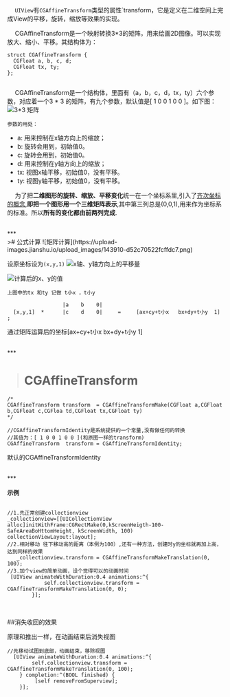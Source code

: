 &emsp;  `UIView`有`CGAffineTransform`类型的属性`transform，它是定义在二维空间上完成View的平移，旋转，缩放等效果的实现。

&emsp;  CGAffineTransform是一个映射转换3*3的矩阵，用来绘画2D图像。可以实现放大、缩小、平移。其结构体为：
```
struct CGAffineTransform {
  CGFloat a, b, c, d;
  CGFloat tx, ty;
};


```
&emsp;  CGAffineTransform是一个结构体，里面有（a，b，c，d，tx，ty）六个参数，对应着一个3 * 3 的矩阵，有九个参数，默认值是[ 1 0 0 1 0 0 ]。如下图：
![3*3 矩阵](https://upload-images.jianshu.io/upload_images/4677158-b1d65b62d60f5e5c.jpeg)

`参数的用处：`
-  a: 用来控制在x轴方向上的缩放；
-  b: 旋转会用到，初始值0。
-  c: 旋转会用到，初始值0。
-  d: 用来控制在y轴方向上的缩放；
-  tx: 视图x轴平移，初始值0，没有平移。
-  ty: 视图y轴平移，初始值0，没有平移。

&emsp;  为了把**二维图形的旋转、缩放、平移变化**统一在一个坐标系里,引入了[齐次坐标的概念](https://blog.csdn.net/jeffasd/article/details/77944822),**即把一个图形用一个三维矩阵表示**,其中第三列总是(0,0,1),用来作为坐标系的标准。所以**所有的变化都由前两列完成**.

<br/>
***
<br/>
># 公式计算
![矩阵计算](https://upload-images.jianshu.io/upload_images/143910-d52c70522fcffdc7.png)

设原坐标设为`(x,y,1)`
![x轴、y轴方向上的平移量
](https://upload-images.jianshu.io/upload_images/2959789-981d7cabf88ddf19.png?imageMogr2/auto-orient/strip%7CimageView2/2/w/1240)

![计算后的x、y的值](https://upload-images.jianshu.io/upload_images/2959789-f1bad7294d34a3d7.png?imageMogr2/auto-orient/strip%7CimageView2/2/w/1240)

```
上图中的tx 和ty 记做 t小x ，t小y

                  |a    b    0|
  [x,y,1]  *      |c    d    0|     =     [ax+cy+t小x   bx+dy+t小y  1] ;
```
通过矩阵运算后的坐标[ax+cy+t小x bx+dy+t小y 1]


<br/>
***
<br/>

># CGAffineTransform

```
/*
CGAffineTransform transform  = CGAffineTransformMake(CGFloat a,CGFloat b,CGFloat c,CGFloa td,CGFloat tx,CGFloat ty)
*/

//CGAffineTransformIdentity是系统提供的一个常量,没有做任何的转换
//其值为：[ 1 0 0 1 0 0 ](和原图一样的transform)
CGAffineTransform  transform = CGAffineTransformIdentity;
```
默认的CGAffineTransformIdentity






<br/>
***
<br/>

**示例**

```

//1.先正常创建collectionview 
_collectionview=[[UICollectionView alloc]initWithFrame:CGRectMake(0,kScreenHeigth-100-SafeAreaBoHttomHeight, kScreenWidth, 100) 
collectionViewLayout:layout];
//2.相对移动 往下移动高的距离（本例为100）,还有一种方法，创建时y的坐标就再加上高，达到同样的效果
   _collectionview.transform = CGAffineTransformMakeTranslation(0, 100);
//3.加个view的简单动画，设个觉得可以的动画时间
 [UIView animateWithDuration:0.4 animations:^{
            self.collectionview.transform = CGAffineTransformMakeTranslation(0, 0);
        }];

```

<br/>

##消失收回的效果

原理和推出一样，在动画结束后消失视图
```
//先移动试图到底部，动画结束，移除视图
  [UIView animateWithDuration:0.4 animations:^{
        self.collectionview.transform = CGAffineTransformMakeTranslation(0, 100);
    } completion:^(BOOL finished) {
         [self removeFromSuperview];
    }];
```











